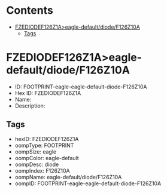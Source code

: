 



Contents
========

* [FZEDIODEF126Z1A>eagle-default/diode/F126Z10A](#fzediodef126z1aeagle-defaultdiodef126z10a)
	* [Tags](#tags)

# FZEDIODEF126Z1A>eagle-default/diode/F126Z10A

- ID: FOOTPRINT-eagle-eagle-default-diode-F126Z10A
- Hex ID: FZEDIODEF126Z1A
- Name: 
- Description: 

## Tags

- hexID: FZEDIODEF126Z1A
- oompType: FOOTPRINT
- oompSize: eagle
- oompColor: eagle-default
- oompDesc: diode
- oompIndex: F126Z10A
- oompName: eagle-default/diode/F126Z10A
- oompID: FOOTPRINT-eagle-eagle-default-diode-F126Z10A

